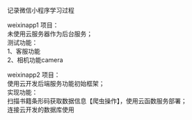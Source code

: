 记录微信小程序学习过程  

weixinapp1 项目：  
    未使用云服务器作为后台服务；  
    测试功能：  
        1、客服功能  
        2、相机功能camera  


weixinapp2 项目：  
     使用云开发后端服务功能初始框架；  
     实现功能：  
        扫描书籍条形码获取数据信息【爬虫操作】，使用云函数服务部署；  
        连接云开发的数据库使用